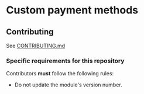 # Custom payment methods

## Contributing

See [CONTRIBUTING.md](CONTRIBUTING.md)

### Specific requirements for this repository

Contributors **must** follow the following rules:

* Do not update the module's version number.
